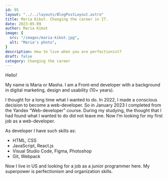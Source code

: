 ```yaml
---
id: 05
layout: "../../layouts/BlogPostLayout.astro"
title: Maria Kikot. Changing the career in IT.
date: 2023-05-09
author: Maria Kikot
image: {
  src: "/images/maria-kikot.jpg",
  alt: "Maria's photo",
}
description: How to live when you are perfectionist?
draft: false
category: Changing the career
---
```


Hello!

My name is Maria or Masha. I am a Front-end developer with a background in digital marketing, design and usability (10+ years).

I thought for a long time what I wanted to do. In 2022, I made a conscious decision to become a web-developer. So in January 2023 I completed from the Yandex “Web-developer” course. During my studying, the thought that I had found what I wanted to do did not leave me. Now I’m looking for my first job as a web-developer.

As developer I have such skills as:

- HTML, CSS
- JavaScript, React.js
- Visual Studio Code, Figma, Photoshop
- Git, Webpack

Now I live in US and looking for a job as a junior programmer here. My superpower is perfectionism and organization skills.
